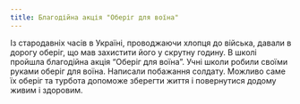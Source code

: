 ```yaml
---
title: Благодійна акція "Оберіг для воїна"
---
```


Із стародавніх часів в Україні, проводжаючи хлопця до війська, давали в дорогу оберіг, що мав захистити його у скрутну годину. В школі пройшла благодійна акція “Оберіг для воїна”. Учні школи робили своїми руками оберіг для воїна. Написали побажання солдату. Можливо саме їх оберіг та турбота допоможе зберегти життя і повернутися додому живим і здоровим.

<slideshow id="_/72157646890193004" />
